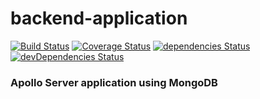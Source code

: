 # backend-application
[![Build Status](https://travis-ci.org/racketometer/backend-application.svg?branch=master)](https://travis-ci.org/racketometer/backend-application)
[![Coverage Status](https://coveralls.io/repos/github/racketometer/backend-application/badge.svg?branch=master)](https://coveralls.io/github/racketometer/backend-application?branch=master)
[![dependencies Status](https://david-dm.org/racketometer/backend-application/status.svg)](https://david-dm.org/racketometer/backend-application)
[![devDependencies Status](https://david-dm.org/racketometer/backend-application/dev-status.svg)](https://david-dm.org/racketometer/backend-application?type=dev)

### Apollo Server application using MongoDB
